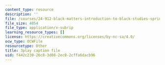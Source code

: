 ```yaml
---
content_type: resource
description: ''
file: /courses/24-912-black-matters-introduction-to-black-studies-spring-2017/f442c23026c83d082ec02cffa6dacb96_o4xIlEt71Pw.srt
file_size: 4054
file_type: application/x-subrip
learning_resource_types: []
license: https://creativecommons.org/licenses/by-nc-sa/4.0/
ocw_type: OCWFile
resourcetype: Other
title: 3play caption file
uid: f442c230-26c8-3d08-2ec0-2cffa6dacb96
---
```

